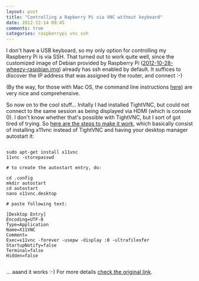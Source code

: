 ```yaml
---
layout: post
title: "Controlling a Rapberry Pi via VNC without keyboard"
date: 2012-12-14 09:45
comments: true
categories: raspberrypi vnc ssh
---
```

I don't have a USB keyboard, so my only option for controlling my Raspberry Pi is via SSH. That turned out to work quite well, since the customized image of Debian provided by Raspberry Pi ([2012-10-28-wheezy-raspbian.img](http://www.raspberrypi.org/downloads)) already has ssh enabled by default. It suffices to discover the IP address that was assigned by the router, and connect :-)

(By the way, for those with Mac OS, the command line instructions [here](http://elinux.org/RPi_Easy_SD_Card_Setup#Copying_an_image_to_the_SD_Card_in_Mac_OS_X_.28command_line.29)) are very nice and comprehensive.

So now on to the cool stuff... Initally I had installed TightVNC, but could not connect to the same session as being displayed via HDMI (which is console 0). I don't know whether that's possible with TightVNC, but I sort of got tired of trying. So [here are the steps to make it work](http://www.raspberrypi.org/phpBB3/viewtopic.php?p=108862#p108862), which basically consist of installing x11vnc instead of TightVNC and having your desktop manager autostart it:


<pre><code>
sudo apt-get install x11vnc
11vnc -storepasswd

# to create the autostart entry, do:

cd .config
mkdir autostart
cd autostart
nano x11vnc.desktop

# paste following text:

[Desktop Entry]
Encoding=UTF-8
Type=Application
Name=X11VNC
Comment=
Exec=x11vnc -forever -usepw -display :0 -ultrafilexfer
StartupNotify=false
Terminal=false
Hidden=false

</code></pre>

... aaand it works :-) For more details [check the original link](http://www.raspberrypi.org/phpBB3/viewtopic.php?p=108862#p108862).